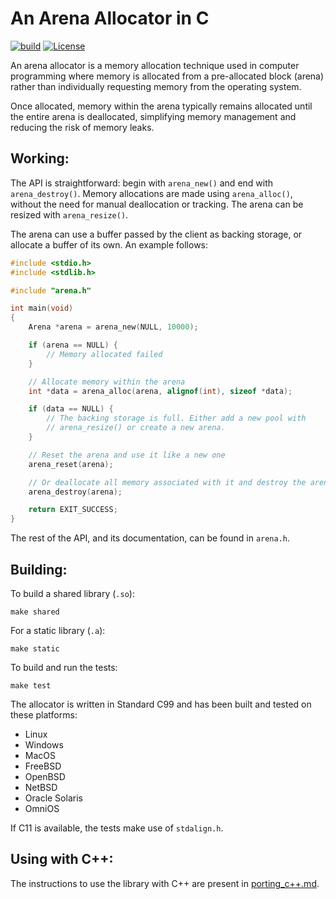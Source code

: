 # An Arena Allocator in C

[![build](https://github.com/Melkor-1/arena/actions/workflows/ci.yml/badge.svg)](https://github.com/Melkor-1/arena/actions/workflows/ci.yml?event=push)
[![License](https://img.shields.io/badge/license-MIT-blue.svg)](https://https://github.com/Melkor-1/arena/edit/main/LICENSE)

An arena allocator is a memory allocation technique used in computer programming where memory is allocated from 
a pre-allocated block (arena) rather than individually requesting memory from the operating system. 

Once allocated, memory within the arena typically remains allocated until the entire arena is deallocated,
simplifying memory management and reducing the risk of memory leaks.

## Working:

The API is straightforward: begin with `arena_new()` and end with `arena_destroy()`. Memory allocations are 
made using `arena_alloc()`, without the need for manual deallocation or tracking. The arena can be resized
with `arena_resize()`.

The arena can use a buffer passed by the client as backing storage, or allocate a
buffer of its own. An example follows:

```c
#include <stdio.h>
#include <stdlib.h>

#include "arena.h"

int main(void) 
{
    Arena *arena = arena_new(NULL, 10000);

    if (arena == NULL) {
        // Memory allocated failed
    }

    // Allocate memory within the arena
    int *data = arena_alloc(arena, alignof(int), sizeof *data);

    if (data == NULL) {
        // The backing storage is full. Either add a new pool with
        // arena_resize() or create a new arena.
    }

    // Reset the arena and use it like a new one
    arena_reset(arena);

    // Or deallocate all memory associated with it and destroy the arena
    arena_destroy(arena);

    return EXIT_SUCCESS;
}
```

The rest of the API, and its documentation, can be found in `arena.h`.

## Building:

To build a shared library (`.so`):

```shell
make shared
```

For a static library (`.a`):

```shell
make static
```

To build and run the tests:

```shell
make test
```

The allocator is written in Standard C99 and has been built and tested on these 
platforms:

* Linux 
* Windows
* MacOS
* FreeBSD
* OpenBSD
* NetBSD
* Oracle Solaris
* OmniOS

If C11 is available, the tests make use of `stdalign.h`.

## Using with C++:

The instructions to use the library with C++ are present in
[porting_c++.md](porting_c++.md).

